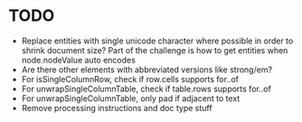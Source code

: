 
# TODO

* Replace entities with single unicode character where possible in order
to shrink document size? Part of the challenge is how to get entities when
node.nodeValue auto encodes
* Are there other elements with abbreviated versions like strong/em?
* For isSingleColumnRow, check if row.cells supports for..of
* For unwrapSingleColumnTable, check if table.rows supports for..of
* For unwrapSingleColumnTable, only pad if adjacent to text
* Remove processing instructions and doc type stuff
